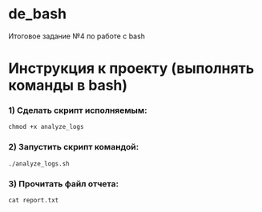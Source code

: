 # de_bash
Итоговое задание  №4 по работе с bash
# Инструкция к проекту (выполнять команды в bash)

### 1) Сделать скрипт исполняемым:
`chmod +x analyze_logs`

### 2) Запустить скрипт командой:
`./analyze_logs.sh`

### 3) Прочитать файл отчета:
`cat report.txt`

